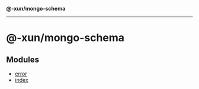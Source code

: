 **@-xun/mongo-schema**

***

# @-xun/mongo-schema

## Modules

- [error](error/README.md)
- [index](index/README.md)
